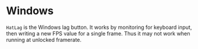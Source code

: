 # Windows
`HatLag` is the Windows lag button. It works by monitoring for keyboard input, then writing a new FPS value for a single frame. Thus it may not work when running at unlocked framerate.